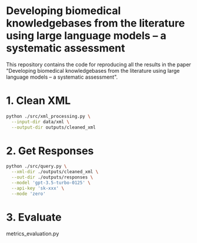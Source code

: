 # Developing biomedical knowledgebases from the literature using large language models – a systematic assessment
This repository contains the code for reproducing all the results in the paper "Developing biomedical knowledgebases from the literature using large language models – a systematic assessment".

# 1. Clean XML
```bash
python ./src/xml_processing.py \
  --input-dir data/xml \
  --output-dir outputs/cleaned_xml
```

# 2. Get Responses
```bash
python ./src/query.py \
  --xml-dir ./outputs/cleaned_xml \
  --out-dir ./outputs/responses \
  --model 'gpt-3.5-turbo-0125' \
  --api-key 'sk-xxx' \
  --mode 'zero'
```

# 3. Evaluate
metrics_evaluation.py
